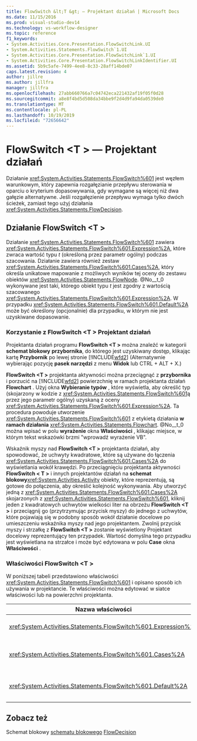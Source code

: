 ```yaml
---
title: FlowSwitch &lt;T &gt; — Projektant działań | Microsoft Docs
ms.date: 11/15/2016
ms.prod: visual-studio-dev14
ms.technology: vs-workflow-designer
ms.topic: reference
f1_keywords:
- System.Activities.Core.Presentation.FlowSwitchLink.UI
- System.Activities.Statements.FlowSwitch`1.UI
- System.Activities.Core.Presentation.FlowSwitchLink`1.UI
- System.Activities.Core.Presentation.FlowSwitchLinkIdentifier.UI
ms.assetid: 5b9c5afe-7499-4ee8-8c33-28aff14bde07
caps.latest.revision: 4
author: jillre
ms.author: jillfra
manager: jillfra
ms.openlocfilehash: 27abb660766a7c04742eca221432af19f05f0d28
ms.sourcegitcommit: a8e8f4bd5d508da34bbe9f2d4d9fa94da0539de0
ms.translationtype: MT
ms.contentlocale: pl-PL
ms.lasthandoff: 10/19/2019
ms.locfileid: "72656642"
---
```

# <a name="flowswitchlttgt-activity-designer"></a>FlowSwitch &lt;T &gt; — Projektant działań
Działanie <xref:System.Activities.Statements.FlowSwitch%601> jest węzłem warunkowym, który zapewnia rozgałęzianie przepływu sterowania w oparciu o kryterium dopasowywania, gdy wymagane są więcej niż dwa gałęzie alternatywne. Jeśli rozgałęzienie przepływu wymaga tylko dwóch ścieżek, zamiast tego użyj działania <xref:System.Activities.Statements.FlowDecision>.

## <a name="the-flowswitcht-activity"></a>Działanie FlowSwitch \<T >
 Działanie <xref:System.Activities.Statements.FlowSwitch%601> zawiera <xref:System.Activities.Statements.FlowSwitch%601.Expression%2A>, które zwraca wartość typu *t* (określoną przez parametr ogólny) podczas szacowania. Działanie zawiera również zestaw <xref:System.Activities.Statements.FlowSwitch%601.Cases%2A>, który określa unikatowe mapowanie z możliwych wyników tej oceny do zestawu obiektów <xref:System.Activities.Statements.FlowNode>. @No__t_0 wykonywane jest taki, którego obiekt typu *t* jest zgodny z wartością szacowanego <xref:System.Activities.Statements.FlowSwitch%601.Expression%2A>. W przypadku <xref:System.Activities.Statements.FlowSwitch%601.Default%2A> może być określony (opcjonalnie) dla przypadku, w którym nie jest uzyskiwane dopasowanie.

### <a name="using-the-flowswitcht-activity-designer"></a>Korzystanie z FlowSwitch \<T > Projektant działań
 Projektanta działań programu **FlowSwitch \<T >** można znaleźć w kategorii **schemat blokowy** **przybornika**, do którego jest uzyskiwany dostęp, klikając kartę **Przybornik** po lewej stronie [!INCLUDE[wfd2](../includes/wfd2-md.md)] (Alternatywnie wybierając pozycję **pasek narzędzi** z menu **Widok** lub CTRL + ALT + X.)

 **FlowSwitch \<T >** projektanta aktywności można przeciągnąć z **przybornika** i porzucić na [!INCLUDE[wfd2](../includes/wfd2-md.md)] powierzchnię w ramach projektanta działań **Flowchart** . Użyj okna **Wybieranie typów** , które wyświetla, aby określić typ (skojarzony w kodzie z <xref:System.Activities.Statements.FlowSwitch%601>ą przez jego parametr ogólny) uzyskaną z oceny <xref:System.Activities.Statements.FlowSwitch%601.Expression%2A>. Ta procedura powoduje utworzenie <xref:System.Activities.Statements.FlowSwitch%601> z etykietą działania **w ramach działania** <xref:System.Activities.Statements.Flowchart>. @No__t_0 można wpisać w polu **wyrażenie** okna **Właściwości** , klikając miejsce, w którym tekst wskazówki brzmi "wprowadź wyrażenie VB".

 Wskaźnik myszy nad **FlowSwitch \<T >** projektanta działań, aby spowodować, że uchwyty kwadratowe, które są używane do łączenia <xref:System.Activities.Statements.FlowSwitch%601.Cases%2A> do wyświetlania wokół krawędzi. Po przeciągnięciu projektanta aktywności **FlowSwitch < T \>** i innych projektantów działań na **schemat blokowy**<xref:System.Activities.Activity> obiekty, które reprezentują, są gotowe do połączenia, aby określić kolejność wykonywania. Aby utworzyć jedną z <xref:System.Activities.Statements.FlowSwitch%601.Cases%2A> skojarzonych z <xref:System.Activities.Statements.FlowSwitch%601>, kliknij jeden z kwadratowych uchwytów wielkości liter na obrzeżu **FlowSwitch \<T >** i przeciągnij go (przytrzymując przycisk myszy) do jednego z uchwytów, które pojawiają się w podobny sposób wokół działanie docelowe po umieszczeniu wskaźnika myszy nad jego projektantem. Zwolnij przycisk myszy i strzałkę z **FlowSwitch \<T >** zostanie wyświetlony Projektant docelowy reprezentujący ten przypadek. Wartość domyślna tego przypadku jest wyświetlana na strzałce i może być edytowana w polu **Case** okna **Właściwości** .

### <a name="the-flowswitcht-properties"></a>Właściwości FlowSwitch \<T >
 W poniższej tabeli przedstawiono właściwości <xref:System.Activities.Statements.FlowSwitch%601> i opisano sposób ich używania w projektancie. Te właściwości można edytować w siatce właściwości lub na powierzchni projektanta.

|Nazwa właściwości|Wymagane|Użycie|
|-------------------|--------------|-----------|
|<xref:System.Activities.Statements.FlowSwitch%601.Expression%2A>|Oznacza|Określa wyrażenie, które ma zostać obliczone, aby określić, który <xref:System.Activities.Statements.FlowSwitch%601.Cases%2A> do przełączenia w ścieżce wykonania.|
|<xref:System.Activities.Statements.FlowSwitch%601.Cases%2A>|False|Określa unikatowe mapowanie spośród możliwych wyników uzyskanych z oceny <xref:System.Activities.Statements.FlowSwitch%601.Expression%2A> do zestawu obiektów <xref:System.Activities.Statements.FlowNode>.|
|<xref:System.Activities.Statements.FlowSwitch%601.Default%2A>|Oznacza|Określa mapowanie, gdy Obliczanie <xref:System.Activities.Statements.FlowSwitch%601.Expression%2A> nie jest zgodne z jedną z wartości zawartych w obiekcie <xref:System.Activities.Statements.FlowSwitch%601.Cases%2A>.|

## <a name="see-also"></a>Zobacz też
 Schemat blokowy [schematu blokowego](../workflow-designer/flowchart-activity-designers.md) [](../workflow-designer/flowchart-activity-designer.md) [FlowDecision](../workflow-designer/flowdecision-activity-designer.md)
